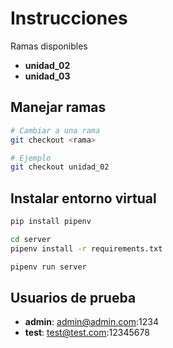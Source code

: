 # Instrucciones

Ramas disponibles

- **unidad_02**
- **unidad_03**

## Manejar ramas

```bash
# Cambiar a una rama
git checkout <rama>

# Ejemplo
git checkout unidad_02
```

## Instalar entorno virtual

```bash
pip install pipenv

cd server
pipenv install -r requirements.txt

pipenv run server
```

## Usuarios de prueba

- **admin**: admin@admin.com:1234
- **test**: test@test.com:12345678
